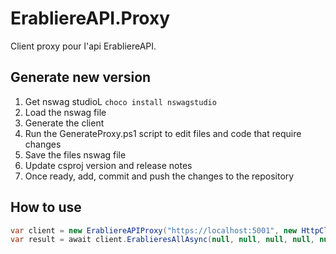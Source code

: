 # ErabliereAPI.Proxy

Client proxy pour l'api ErabliereAPI.

## Generate new version

1. Get nswag studioL ```choco install nswagstudio```
2. Load the nswag file
3. Generate the client
4. Run the GenerateProxy.ps1 script to edit files and code that require changes
5. Save the files nswag file
6. Update csproj version and release notes
7. Once ready, add, commit and push the changes to the repository

## How to use

```csharp
var client = new ErabliereAPIProxy("https://localhost:5001", new HttpClient());
var result = await client.ErablieresAllAsync(null, null, null, null, null, null);
```